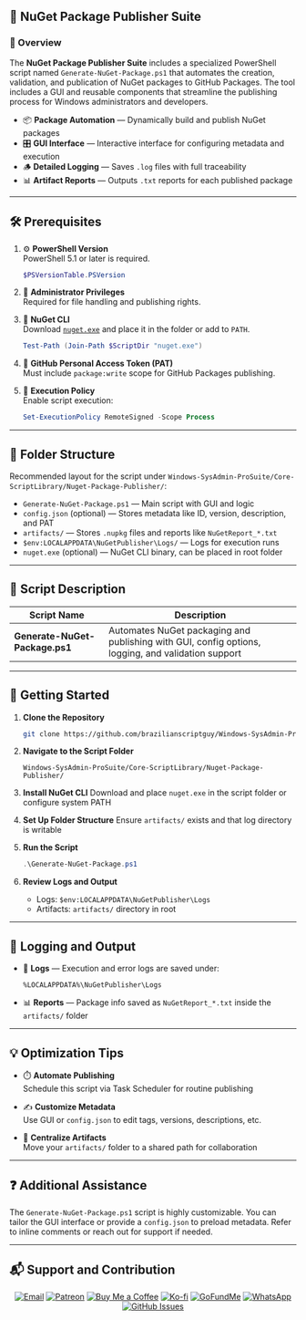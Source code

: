 ## 📂 NuGet Package Publisher Suite

### 📝 Overview

The **NuGet Package Publisher Suite** includes a specialized PowerShell script named `Generate-NuGet-Package.ps1` that automates the creation, validation, and publication of NuGet packages to GitHub Packages. The tool includes a GUI and reusable components that streamline the publishing process for Windows administrators and developers.

- 📦 **Package Automation** — Dynamically build and publish NuGet packages  
- 🎛️ **GUI Interface** — Interactive interface for configuring metadata and execution  
- 🪵 **Detailed Logging** — Saves `.log` files with full traceability  
- 📊 **Artifact Reports** — Outputs `.txt` reports for each published package

---

## 🛠️ Prerequisites

1. ⚙️ **PowerShell Version**  
   PowerShell 5.1 or later is required.  
   ```powershell
   $PSVersionTable.PSVersion
   ```

2. 🔑 **Administrator Privileges**  
   Required for file handling and publishing rights.

3. 🔧 **NuGet CLI**  
   Download [`nuget.exe`](https://www.nuget.org/downloads) and place it in the folder or add to `PATH`.  
   ```powershell
   Test-Path (Join-Path $ScriptDir "nuget.exe")
   ```

4. 🔐 **GitHub Personal Access Token (PAT)**  
   Must include `package:write` scope for GitHub Packages publishing.

5. 🔧 **Execution Policy**  
   Enable script execution:  
   ```powershell
   Set-ExecutionPolicy RemoteSigned -Scope Process
   ```

---

## 📂 Folder Structure

Recommended layout for the script under `Windows-SysAdmin-ProSuite/Core-ScriptLibrary/Nuget-Package-Publisher/`:

- `Generate-NuGet-Package.ps1` — Main script with GUI and logic  
- `config.json` (optional) — Stores metadata like ID, version, description, and PAT  
- `artifacts/` — Stores `.nupkg` files and reports like `NuGetReport_*.txt`  
- `$env:LOCALAPPDATA\NuGetPublisher\Logs/` — Logs for execution runs  
- `nuget.exe` (optional) — NuGet CLI binary, can be placed in root folder

---

## 📄 Script Description

| Script Name | Description |
|-------------|-------------|
| **Generate-NuGet-Package.ps1** | Automates NuGet packaging and publishing with GUI, config options, logging, and validation support |

---

## 🚀 Getting Started

1. **Clone the Repository**
   ```bash
   git clone https://github.com/brazilianscriptguy/Windows-SysAdmin-ProSuite.git
   ```

2. **Navigate to the Script Folder**
   ```
   Windows-SysAdmin-ProSuite/Core-ScriptLibrary/Nuget-Package-Publisher/
   ```

3. **Install NuGet CLI**
   Download and place `nuget.exe` in the script folder or configure system PATH

4. **Set Up Folder Structure**
   Ensure `artifacts/` exists and that log directory is writable

5. **Run the Script**
   ```powershell
   .\Generate-NuGet-Package.ps1
   ```

6. **Review Logs and Output**
   - Logs: `$env:LOCALAPPDATA\NuGetPublisher\Logs`
   - Artifacts: `artifacts/` directory in root

---

## 📝 Logging and Output

- 📄 **Logs** — Execution and error logs are saved under:  
  ```text
  %LOCALAPPDATA%\NuGetPublisher\Logs
  ```

- 📊 **Reports** — Package info saved as `NuGetReport_*.txt` inside the `artifacts/` folder

---

## 💡 Optimization Tips

- ⏱️ **Automate Publishing**  
  Schedule this script via Task Scheduler for routine publishing

- ✍️ **Customize Metadata**  
  Use GUI or `config.json` to edit tags, versions, descriptions, etc.

- 📁 **Centralize Artifacts**  
  Move your `artifacts/` folder to a shared path for collaboration

---

## ❓ Additional Assistance

The `Generate-NuGet-Package.ps1` script is highly customizable. You can tailor the GUI interface or provide a `config.json` to preload metadata. Refer to inline comments or reach out for support if needed.

---

## 📬 Support and Contribution

<div align="center">

[![Email](https://img.shields.io/badge/Email-luizhamilton.lhr@gmail.com-D14836?style=for-the-badge&logo=gmail)](mailto:luizhamilton.lhr@gmail.com)
[![Patreon](https://img.shields.io/badge/Patreon-Support-red?style=for-the-badge&logo=patreon)](https://patreon.com/brazilianscriptguy)
[![Buy Me a Coffee](https://img.shields.io/badge/Buy%20Me%20a%20Coffee-yellow?style=for-the-badge&logo=buymeacoffee)](https://buymeacoffee.com/brazilianscriptguy)
[![Ko-fi](https://img.shields.io/badge/Ko--fi-Support-blue?style=for-the-badge&logo=kofi)](https://ko-fi.com/brazilianscriptguy)
[![GoFundMe](https://img.shields.io/badge/GoFundMe-Donate-green?style=for-the-badge&logo=gofundme)](https://gofund.me/4599d3e6)
[![WhatsApp](https://img.shields.io/badge/WhatsApp-Join%20Us-25D366?style=for-the-badge&logo=whatsapp)](https://whatsapp.com/channel/0029VaEgqC50G0XZV1k4Mb1c)
[![GitHub Issues](https://img.shields.io/badge/Report%20Issues-GitHub-blue?style=for-the-badge&logo=github)](https://github.com/brazilianscriptguy/Windows-SysAdmin-ProSuite/issues)

</div>
